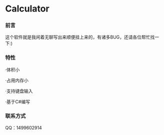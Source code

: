  # Calculator
 ### 前言
 这个软件就是我闲着无聊写出来顺便挂上来的，有诸多BUG，还请各位帮忙找一下:)
 ### 特性
 ·体积小
 
 ·占用内存小
 
 ·支持键盘输入
 
 ·基于C#编写

### 联系方式
QQ：1499602914
